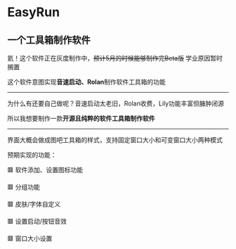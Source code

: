 # EasyRun
一个工具箱制作软件
---

氦！这个软件正在灰度制作中，~~预计5月的时候能够制作完Beta版~~ 学业原因暂时搁置

这个软件意图实现**音速启动、Rolan**制作软件工具箱的功能

---

为什么有还要自己做呢？音速启动太老旧，Rolan收费，Lily功能丰富但臃肿闭源

所以我想要制作一款**开源且纯粹的软件工具箱制作软件**

---

界面大概会做成图吧工具箱的样式，支持固定窗口大小和可变窗口大小两种模式

预期实现的功能：

🟥 软件添加、设置图标功能

🟥 分组功能

🟥 皮肤/字体自定义

🟥 设置启动/按钮音效

🟥 窗口大小设置
